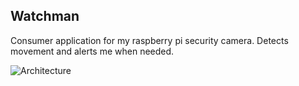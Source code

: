 Watchman
----

Consumer application for my raspberry pi security camera. Detects movement and alerts me when needed.

![Architecture][1]


  [1]: https://d262ilb51hltx0.cloudfront.net/max/1824/1*SpgifM5v3eZIPwhaO55N7w.png
